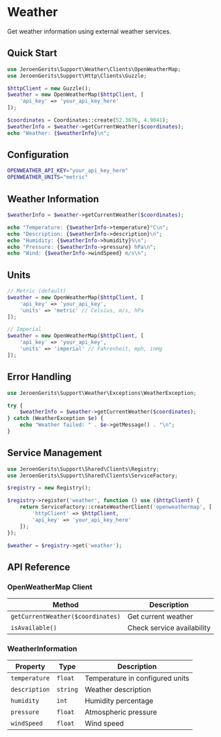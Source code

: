 # Weather

Get weather information using external weather services.

## Quick Start

```php
use JeroenGerits\Support\Weather\Clients\OpenWeatherMap;
use JeroenGerits\Support\Http\Clients\Guzzle;

$httpClient = new Guzzle();
$weather = new OpenWeatherMap($httpClient, [
    'api_key' => 'your_api_key_here'
]);

$coordinates = Coordinates::create(52.3676, 4.9041);
$weatherInfo = $weather->getCurrentWeather($coordinates);
echo "Weather: {$weatherInfo}\n";
```

## Configuration

```bash
OPENWEATHER_API_KEY="your_api_key_here"
OPENWEATHER_UNITS="metric"
```

## Weather Information

```php
$weatherInfo = $weather->getCurrentWeather($coordinates);

echo "Temperature: {$weatherInfo->temperature}°C\n";
echo "Description: {$weatherInfo->description}\n";
echo "Humidity: {$weatherInfo->humidity}%\n";
echo "Pressure: {$weatherInfo->pressure} hPa\n";
echo "Wind: {$weatherInfo->windSpeed} m/s\n";
```

## Units

```php
// Metric (default)
$weather = new OpenWeatherMap($httpClient, [
    'api_key' => 'your_api_key',
    'units' => 'metric' // Celsius, m/s, hPa
]);

// Imperial
$weather = new OpenWeatherMap($httpClient, [
    'api_key' => 'your_api_key',
    'units' => 'imperial' // Fahrenheit, mph, inHg
]);
```

## Error Handling

```php
use JeroenGerits\Support\Weather\Exceptions\WeatherException;

try {
    $weatherInfo = $weather->getCurrentWeather($coordinates);
} catch (WeatherException $e) {
    echo "Weather failed: " . $e->getMessage() . "\n";
}
```

## Service Management

```php
use JeroenGerits\Support\Shared\Clients\Registry;
use JeroenGerits\Support\Shared\Clients\ServiceFactory;

$registry = new Registry();

$registry->register('weather', function () use ($httpClient) {
    return ServiceFactory::createWeatherClient('openweathermap', [
        'httpClient' => $httpClient,
        'api_key' => 'your_api_key_here'
    ]);
});

$weather = $registry->get('weather');
```

## API Reference

### OpenWeatherMap Client

| Method | Description |
|--------|-------------|
| `getCurrentWeather($coordinates)` | Get current weather |
| `isAvailable()` | Check service availability |

### WeatherInformation

| Property | Type | Description |
|----------|------|-------------|
| `temperature` | `float` | Temperature in configured units |
| `description` | `string` | Weather description |
| `humidity` | `int` | Humidity percentage |
| `pressure` | `float` | Atmospheric pressure |
| `windSpeed` | `float` | Wind speed |